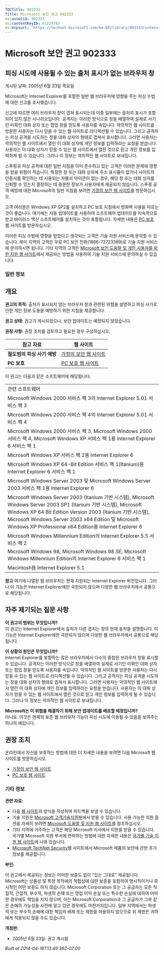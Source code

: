 ```yaml
---
TOCTitle: 902333
Title: Microsoft 보안 권고 902333
ms:assetid: 902333
ms:contentKeyID: 61229783
ms:mtpsurl: 'https://technet.microsoft.com/ko-KR/library/902333(v=Security.10)'
---
```




Microsoft 보안 권고 902333
==========================

피싱 시도에 사용될 수 있는 출처 표시가 없는 브라우저 창
-------------------------------------------------------

게시된 날짜: 2005년 6월 23일 목요일

Microsoft는 Internet Explorer를 포함한 일반 웹 브라우저에 영향을 주는 피싱 수법에 대한 신고를 조사했습니다.

신고에 따르면 여러 브라우저 창이 겹쳐 표시되는데 이중 일부에는 출처의 표시가 포함되어 있지 않은 시나리오입니다. 공격자는 이러한 방식으로 창을 배열하여 실제로 사기인 미확인 대화 상자 또는 팝업 창을 믿도록 사용자를 속입니다. 악의적인 웹 사이트를 방문한 사용자는 다시 믿을 수 있는 웹 사이트로 리디렉션될 수 있습니다. 그리고 공격자는 피싱 공격을 시도하는 창을 대화 상자의 형태로 겹쳐서 표시합니다. 그러면 사용자는 악의적인 웹 사이트에서 열린 이 대화 상자에 개인 정보를 입력하라는 요청을 받습니다. 사용자는 이 대화 상자가 믿을 수 있는 웹 사이트에서 열린 것으로 믿고 개인 정보를 입력하게 될 수 있습니다. 그러나 이 정보는 악의적인 웹 사이트로 보내집니다.

스푸핑과 피싱 공격에 대한 일반 지침을 이미 준수하고 있는 고객은 이러한 문제에 영향을 받을 위험이 적습니다. 특정한 창 또는 대화 상자에 주소 표시줄이 없거나 사이트의 인증서를 확인하는 데 사용되는 자물쇠 아이콘이 없는 경우, 해당 창 또는 대화 상자를 신뢰할 수 있는지 결정하는 데 충분한 정보가 사용자에게 제공되지 않습니다. 스푸핑 공격 예방에 대한 Microsoft의 일반 지침을 보려면 [가정의 보안 웹 사이트](https://www.microsoft.com/korea/athome/security/email/phishing.mspx)를 방문하십시오.

고객 여러분은 Windows XP SP2를 설치하고 PC 보호 지침에서 방화벽 사용을 따르는 것이 좋습니다. 여기에는 자동 업데이트를 사용하여 소프트웨어 업데이트를 지속적으로 받고 바이러스 백신 소프트웨어를 설치하는 것이 포함됩니다. 자세한 내용은 [PC 보호](https://www.microsoft.com/korea/protect/) 웹 사이트를 방문하십시오.

이러한 피싱 수법에 영향을 받았다고 생각되는 고객은 기술 지원 서비스에 문의할 수 있습니다. 북미 지역의 고객은 무료 PC 보안 전화(1866-72723389)로 기술 지원 서비스에 문의하시면 됩니다. 기타 지역의 고객은 [Microsoft 보안 도움말 및 개인 사용자를 위한 지원 웹 사이트](https://support.microsoft.com/security/)에서 제공되는 방법을 사용하여 기술 지원 서비스에 문의하실 수 있습니다.

### 일반 정보

개요
----


**권고의 목적:** 출처가 표시되지 않는 브라우저 창과 관련된 위험을 설명하고 피싱 사기로 인한 개인 정보 도용을 예방하기 위한 지침을 제공합니다.

**권고 상태:** 권고가 게시되었으나, 보안 업데이트는 예정되지 않았습니다.

**권장 사항:** 권장 조치를 검토하고 필요한 경우 구성하십시오.

| 참고 자료                   | 웹 사이트                                                                                   |
|-----------------------------|---------------------------------------------------------------------------------------------|
| **절도범의 피싱 사기 예방** | [가정의 보안 웹 사이트](https://www.microsoft.com/korea/athome/security/email/phishing.mspx) |
| **PC 보호**                 | [PC 보호 웹 사이트](https://www.microsoft.com/korea/protect/)                                |

이 권고는 다음과 같은 소프트웨어에 해당됩니다.

|                                                                                                                                                                                                                                                                                                        |
|--------------------------------------------------------------------------------------------------------------------------------------------------------------------------------------------------------------------------------------------------------------------------------------------------------|
| 관련 소프트웨어                                                                                                                                                                                                                                                                                        |
| Microsoft Windows 2000 서비스 팩 3의 Internet Explorer 5.01 서비스 팩 3                                                                                                                                                                                                                                |
| Microsoft Windows 2000 서비스 팩 4의 Internet Explorer 5.01 서비스 팩 4                                                                                                                                                                                                                                |
| Microsoft Windows 2000 서비스 팩 3, Microsoft Windows 2000 서비스 팩 4, Microsoft Windows XP 서비스 팩 1용 Internet Explorer 6 서비스 팩 1                                                                                                                                                             |
| Microsoft Windows XP 서비스 팩 2용 Internet Explorer 6                                                                                                                                                                                                                                                 |
| Microsoft Windows XP 64-Bit Edition 서비스 팩 1(Itanium)용 Internet Explorer 6 서비스 팩 1                                                                                                                                                                                                             |
| Microsoft Windows Server 2003 및 Microsoft Windows Server 2003 서비스 팩 1용 Internet Explorer 6                                                                                                                                                                                                       |
| Microsoft Windows Server 2003 (Itanium 기반 시스템), Microsoft Windows Server 2003 SP1 (Itanium 기반 시스템), Microsoft Windows XP 64 Bit Edition Version 2003 (Itanium 기반 시스템), Microsoft Windows Server 2003 x64 Edition 및 Microsoft Windows XP Professional x64 Edition용 Internet Explorer 6 |
| Microsoft Windows Millennium Edition의 Internet Explorer 5.5 서비스 팩 2                                                                                                                                                                                                                               |
| Microsoft Windows 98, Microsoft Windows 98 SE, Microsoft Windows Millennium Edition의 Internet Explorer 6 서비스 팩 1                                                                                                                                                                                  |
| Macintosh용 Internet Explorer 5.1                                                                                                                                                                                                                                                                      |

**참고** 여기에 나열된 웹 브라우저는 현재 지원되는 Internet Explorer 버전입니다. 그러나 이 기능은 Internet Explorer에만 국한되지 않으며 다양한 웹 브라우저에서 공통으로 해당됩니다.

자주 제기되는 질문 사항
-----------------------


**이 권고의 범위는 무엇입니까?**  
이 권고는 Internet Explorer에서 출처가 다른 겹치는 창의 현재 동작을 설명합니다. 이 기능은 Internet Explorer에만 국한되지 않으며 다양한 웹 브라우저에서 공통으로 해당됩니다.

**이 상황의 원인은 무엇입니까?**  
Internet Explorer를 포함하는 많은 브라우저에서 다수의 중첩된 브라우저 창을 표시할 수 있습니다. 공격자는 이러한 방식으로 창을 배열하여 실제로 사기인 미확인 대화 상자 또는 팝업 창을 믿도록 사용자를 속입니다. 악의적인 웹 사이트를 방문한 사용자는 다시 믿을 수 있는 웹 사이트로 리디렉션될 수 있습니다. 그리고 공격자는 피싱 공격을 시도하는 창을 대화 상자의 형태로 겹쳐서 표시합니다. 그러면 사용자는 악의적인 웹 사이트에서 열린 이 대화 상자에 개인 정보를 입력하라는 요청을 받습니다. 사용자는 이 대화 상자가 믿을 수 있는 웹 사이트에서 열린 것으로 믿고 개인 정보를 입력하게 될 수 있습니다. 그러나 이 정보는 악의적인 웹 사이트로 보내집니다.

**Microsoft는 이 위협을 해결하기 위해 보안 업데이트를 배포할 예정입니까?**  
아니요. 이것은 현재의 표준 웹 브라우저 기능이 피싱 시도에 이용될 수 있음을 보여주는 하나의 예입니다.

권장 조치
---------


온라인에서 자신을 보호하는 방법에 대한 더 자세한 내용을 보려면 다음 Microsoft 웹 사이트를 방문하십시오.

-   [가정의 보안 웹 사이트](https://www.microsoft.com/korea/athome/security/email/phishing.mspx)
-   [PC 보호 웹 사이트](https://www.microsoft.com/korea/protect/)

### 기타 정보

**관련 자료:**

-   다음 [웹 사이트](https://support.microsoft.com/common/survey.aspx?scid=sw;en;1257&amp;showpage=1&amp;ws=technet&amp;sd=tech)의 양식을 작성하여 피드백을 보낼 수 있습니다.
-   기술 지원은 [Microsoft 고객기술지원부](https://go.microsoft.com/fwlink/?linkid=21131)에서 받을 수 있습니다. 사용 가능한 지원 옵션을 자세히 보려면 [Microsoft 도움말 및 지원 웹 사이트](https://support.microsoft.com/)를 참조하십시오.
-   기타 지역에 거주하는 고객은 해당 Microsoft 지사에서 지원을 받을 수 있습니다. 국가별 Microsoft 지원 부서에 연락하는 방법에 대한 자세한 내용은 [국가별 기술 지원 웹 사이트](https://go.microsoft.com/fwlink/?linkid=21155)에 나와 있습니다.
-   [Microsoft TechNet Security](https://www.microsoft.com/korea/technet/security/)웹 사이트에서 Microsoft 제품의 보안에 관한 추가 정보를 제공합니다.

**부인:**

이 권고에서 제공되는 정보는 어떠한 보증도 없이 "있는 그대로" 제공됩니다. Microsoft는 상품성 및 특정 목적에의 적합성에 대한 보증을 포함하여 명시적이거나 묵시적인 어떤 보증도 하지 않습니다. Microsoft Corporation 또는 그 공급자는 모든 직접적, 간접적, 부수적, 파생적 손해 또는 영업 이익 손실 또는 특수한 손실에 대하여 어떠한 경우에도 책임을 지지 않으며, 이는 Microsoft Corporation과 그 공급자가 그와 같은 손해의 가능성을 사전에 알고 있던 경우에도 마찬가지입니다. 일부 지역에서는 파생적 또는 부수적 손해에 대한 책임의 배제 또는 제한을 허용하지 않으므로 위 제한은 귀하에게 적용되지 않을 수도 있습니다.

**개정판:**

-   2005년 6월 23일: 권고 게시됨

*Built at 2014-04-18T13:49:36Z-07:00*
